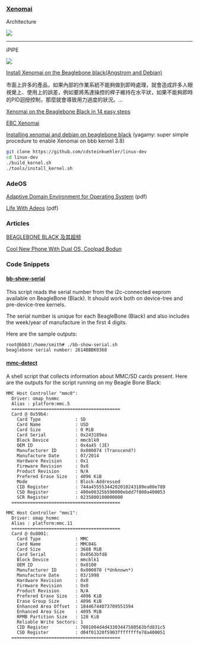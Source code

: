 ### [Xenomai](http://wiki.csie.ncku.edu.tw/embedded/xenomai)

Architecture

![](http://wiki.csie.ncku.edu.tw/embedded/xenomai/xenomai_arch.jpg)

----
iPIPE

![](http://wiki.csie.ncku.edu.tw/embedded/xenomai/adeos.jpg)

[Install Xenomai on the Beaglebone black(Angstrom and Debian)](http://emplearn.blogspot.tw/2014/11/xenomai-on-beaglebone-black.html)

市面上許多的產品，如果內部的作業系統不能夠做到即時處理，就會造成許多人眼視覺上、使用上的誤差，例如要將馬達操控的桿子維持在水平狀，如果不能夠即時的PID迴授控制，那麼就會導致用力過度的狀況。...

[Xenomai on the Beaglebone Black in 14 easy steps](http://brunosmartins.info/xenomai-on-the-beaglebone-black-in-14-easy-steps/)

[EBC Xenomai](http://elinux.org/EBC_Xenomai)

[Installing xenomai and debian on beaglebone black](http://sagar.se/xenomai-debian-on-bbb.html) (yagamy: super simple procedure to enable Xenomai on bbb kernel 3.8)

```bash
git clone https://github.com/cdsteinkuehler/linux-dev
cd linux-dev
./build_kernel.sh
./tools/install_kernel.sh
```

### AdeOS

[Adaptive Domain Environment for Operating System](http://www.opersys.com/ftp/pub/Adeos/adeos.pdf) (pdf)

[Life With Adeos](http://www.xenomai.org/documentation/branches/v2.3.x/pdf/Life-with-Adeos-rev-B.pdf) (pdf)


### Articles

[BEAGLEBONE BLACK 及其超频](http://blog.dword1511.info/?p=4549#more-4549)

[Cool New Phone With Dual OS, Coolpad Bodun](https://storify.com/redbendsoftware/cool-new-phone-coolpad-v1)

### Code Snippets

#### [bb-show-serial](https://github.com/gkaindl/beaglebone-ubuntu-scripts/blob/master/bb-show-serial.sh)

This script reads the serial number from the i2c-connected eeprom available
on BeagleBone (Black). It should work both on device-tree and pre-device-tree kernels.

The serial number is unique for each BeagleBone (Black) and also includes
the week/year of manufacture in the first 4 digits.

Here are the sample outputs:

```text
root@bbb3:/home/smith# ./bb-show-serial.sh
beaglebone serial number: 2614BBBK0368
```

#### [mmc-detect](https://gist.github.com/dword1511/7178095)

A shell script that collects information about MMC/SD cards present. Here are the outputs for the script running on my Beagle Bone Black:

```text
MMC Host Controller "mmc0":
  Driver: omap_hsmmc
  Alias : platform:mmc.5
  =========================================
  Card @ 0x59b4:
    Card Type             : SD
    Card Name             : USD
    Card Size             : 0 MiB
    Card Serial           : 0x243189ea
    Block Device          : mmcblk0
    OEM ID                : 0x4a45 (JE)
    Manufacturer ID       : 0x000074 (Transcend?)
    Manufacture Date      : 07/2014
    Hardware Revision     : 0x1
    Firmware Revision     : 0x0
    Product Revision      : N/A
    Prefered Erase Size   : 4096 KiB
    Mode                  : Block-Addressed
    CID Register          : 744a45555344202010243189ea00e789
    CSD Register          : 400e00325b590000ebdd7f800a400053
    SCR Register          : 0235800100000000
  =========================================

MMC Host Controller "mmc1":
  Driver: omap_hsmmc
  Alias : platform:mmc.11
  =========================================
  Card @ 0x0001:
    Card Type             : MMC
    Card Name             : MMC04G
    Card Size             : 3688 MiB
    Card Serial           : 0x0563bfd8
    Block Device          : mmcblk1
    OEM ID                : 0x0100
    Manufacturer ID       : 0x000070 (*Unknown*)
    Manufacture Date      : 03/1998
    Hardware Revision     : 0x0
    Firmware Revision     : 0x0
    Product Revision      : N/A
    Prefered Erase Size   : 4096 KiB
    Erase Group Size      : 4096 KiB
    Enhanced Area Offset  : 18446744073709551594
    Enhanced Area Size    : 4095 MiB
    RPMB Partition Size   : 128 KiB
    Reliable Write Sectors: 1
    CID Register          : 7001004d4d43303447580563bfd831c5
    CSD Register          : d04f01320f5903ffffffffe78a400051
  =========================================
```


